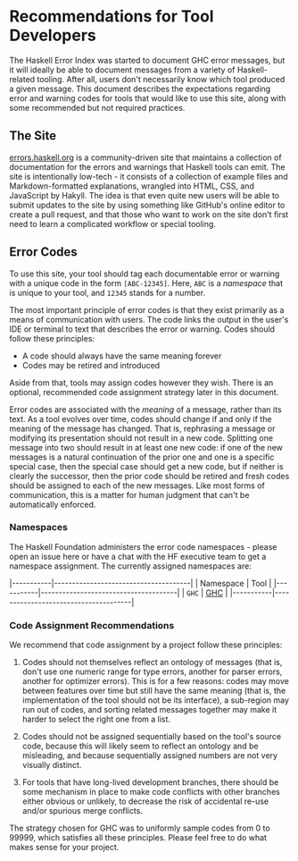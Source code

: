# Recommendations for Tool Developers

The Haskell Error Index was started to document GHC error messages, but it will ideally be able to document messages from a variety of Haskell-related tooling.
After all, users don't necessarily know which tool produced a given message.
This document describes the expectations regarding error and warning codes for tools that would like to use this site, along with some recommended but not required practices.

## The Site

[errors.haskell.org](https://errors.haskell.org) is a community-driven site that maintains a collection of documentation for the errors and warnings that Haskell tools can emit.
The site is intentionally low-tech - it consists of a collection of example files and Markdown-formatted explanations, wrangled into HTML, CSS, and JavaScript by Hakyll.
The idea is that even quite new users will be able to submit updates to the site by using something like GitHub's online editor to create a pull request, and that those who want to work on the site don't first need to learn a complicated workflow or special tooling.

## Error Codes

To use this site, your tool should tag each documentable error or warning with a unique code in the form `[ABC-12345]`.
Here, `ABC` is a _namespace_ that is unique to your tool, and `12345` stands for a number.

The most important principle of error codes is that they exist primarily as a means of communication with users.
The code links the output in the user's IDE or terminal to text that describes the error or warning.
Codes should follow these principles:
 * A code should always have the same meaning forever
 * Codes may be retired and introduced

Aside from that, tools may assign codes however they wish.
There is an optional, recommended code assignment strategy later in this document.

Error codes are associated with the _meaning_ of a message, rather than its text.
As a tool evolves over time, codes should change if and only if the meaning of the message has changed.
That is, rephrasing a message or modifying its presentation should not result in a new code.
Splitting one message into two should result in at least one new code: if one of the new messages is a natural continuation of the prior one and one is a specific special case, then the special case should get a new code, but if neither is clearly the successor, then the prior code should be retired and fresh codes should be assigned to each of the new messages.
Like most forms of communication, this is a matter for human judgment that can't be automatically enforced.

### Namespaces

The Haskell Foundation administers the error code namespaces - please open an issue here or have a chat with the HF executive team to get a namespace assignment.
The currently assigned namespaces are:

|-----------|--------------------------------------|
| Namespace | Tool                                 |
|-----------|--------------------------------------|
| `GHC`     | [GHC](https://www.haskell.org/ghc/)  |
|-----------|--------------------------------------|

### Code Assignment Recommendations

We recommend that code assignment by a project follow these principles:

 1. Codes should not themselves reflect an ontology of messages (that is, don't use one numeric range for type errors, another for parser errors, another for optimizer errors).
    This is for a few reasons: codes may move between features over time but still have the same meaning (that is, the implementation of the tool should not be its interface), a sub-region may run out of codes, and sorting related messages together may make it harder to select the right one from a list.

 2. Codes should not be assigned sequentially based on the tool's source code, because this will likely seem to reflect an ontology and be misleading, and because sequentially assigned numbers are not very visually distinct.

 3. For tools that have long-lived development branches, there should be some mechanism in place to make code conflicts with other branches either obvious or unlikely, to decrease the risk of accidental re-use and/or spurious merge conflicts.
 
The strategy chosen for GHC was to uniformly sample codes from 0 to 99999, which satisfies all these principles.
Please feel free to do what makes sense for your project.
